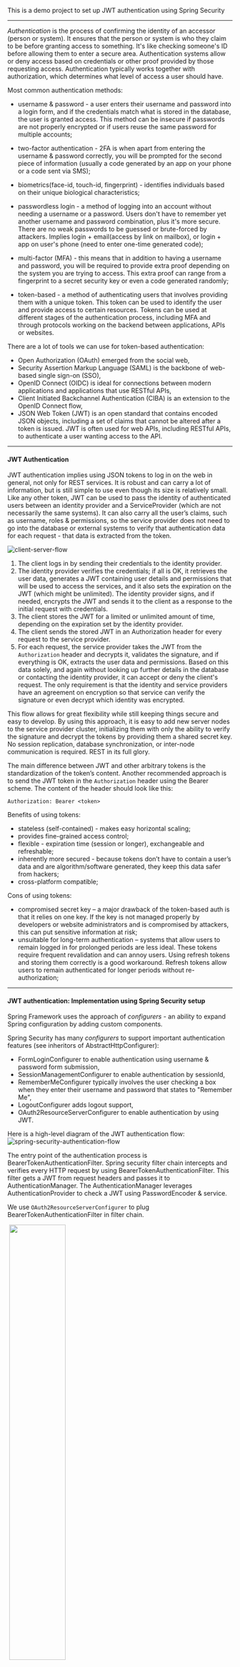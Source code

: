 This is a demo project to set up JWT authentication using Spring Security

-------
_Authentication_ is the process of confirming the identity of an accessor (person or system). It ensures that the person
or system is who they claim to be before granting access to something. It's like checking someone's ID before allowing 
them to enter a secure area. Authentication systems allow or deny access based on credentials or other proof provided by
those requesting access. 
Authentication typically works together with authorization, which determines what level of access a user should have.

Most common authentication methods: 
- username & password - a user enters their username and password into a login form, and if the credentials match what 
is stored in the database, the user is granted access. This method can be insecure if passwords are not properly 
encrypted or if users reuse the same password for multiple accounts;

- two-factor authentication - 2FA is when apart from entering the username & password correctly, you will be prompted 
for the second piece of information (usually a code generated by an app on your phone or a code sent via SMS);

- biometrics(face-id, touch-id, fingerprint) - identifies individuals based on their unique biological characteristics;

- passwordless login - a method of logging into an account without needing a username or a password. Users don't have to
remember yet another username and password combination, plus it's more secure. There are no weak passwords to be guessed
or brute-forced by attackers. Implies login + email(access by link on mailbox), or login + app on user's phone (need to 
enter one-time generated code);

- multi-factor (MFA) - this means that in addition to having a username and password, you will be required to provide 
extra proof depending on the system you are trying to access. This extra proof can range from a fingerprint to a secret 
security key or even a code generated randomly;

- token-based - a method of authenticating users that involves providing them with a unique token. This token can be 
used to identify the user and provide access to certain resources. Tokens can be used at different stages of the 
authentication process, including MFA and through protocols working on the backend between applications, APIs or websites.

There are a lot of tools we can use for token-based authentication: 
- Open Authorization (OAuth) emerged from the social web,
- Security Assertion Markup Language (SAML) is the backbone of web-based single sign-on (SSO), 
- OpenID Connect (OIDC) is ideal for connections between modern applications and applications that use RESTful APIs, 
- Client Initiated Backchannel Authentication (CIBA) is an extension to the OpenID Connect flow,
- JSON Web Token (JWT) is an open standard that contains encoded JSON objects, including a set of claims that cannot be 
altered after a token is issued. JWT is often used for web APIs, including RESTful APIs, to authenticate a user wanting 
access to the API.

-------
#### JWT Authentication

JWT authentication implies using JSON tokens to log in on the web in general, not only for REST services.
It is robust and can carry a lot of information, but is still simple to use even though its size is relatively small. 
Like any other token, JWT can be used to pass the identity of authenticated users between an identity provider and a
ServiceProvider (which are not necessarily the same systems). 
It can also carry all the user’s claims, such as username, roles & permissions, so the service provider does not need to go
into the database or external systems to verify that authentication data for each request - that data is extracted from the token.

![client-server-flow](https://github.com/IhorHorchakov/spring-security-jwt-authentication/blob/master/img/jwt-client-server-flow.png?raw=true)

1) The client logs in by sending their credentials to the identity provider.
2) The identity provider verifies the credentials; if all is OK, it retrieves the user data, generates a JWT containing 
user details and permissions that will be used to access the services, and it also sets the expiration on the JWT 
(which might be unlimited). The identity provider signs, and if needed, encrypts the JWT and sends it to the client as a 
response to the initial request with credentials.
3) The client stores the JWT for a limited or unlimited amount of time, depending on the expiration set by the identity provider.
4) The client sends the stored JWT in an Authorization header for every request to the service provider.
5) For each request, the service provider takes the JWT from the `Authorization` header and decrypts it, 
validates the signature, and if everything is OK, extracts the user data and permissions. Based on this data solely, 
and again without looking up further details in the database or contacting the identity provider, it can accept or deny 
the client's request. The only requirement is that the identity and service providers have an agreement on encryption so 
that service can verify the signature or even decrypt which identity was encrypted.

This flow allows for great flexibility while still keeping things secure and easy to develop. By using this approach, 
it is easy to add new server nodes to the service provider cluster, initializing them with only the ability to 
verify the signature and decrypt the tokens by providing them a shared secret key. No session replication, 
database synchronization, or inter-node communication is required. REST in its full glory.

The main difference between JWT and other arbitrary tokens is the standardization of the token’s content. Another 
recommended approach is to send the JWT token in the `Authorization` header using the Bearer scheme. The content of the 
header should look like this:

`Authorization: Bearer <token>`

Benefits of using tokens: 
- stateless (self-contained) - makes easy horizontal scaling; 
- provides fine-grained access control;
- flexible - expiration time (session or longer), exchangeable and refreshable;
- inherently more secured - because tokens don’t have to contain a user’s data and are algorithm/software generated,
they keep this data safer from hackers;
- cross-platform compatible;

Cons of using tokens: 
- compromised secret key – a major drawback of the token-based auth is that it relies on one key.
If the key is not managed properly by developers or website administrators and is compromised by attackers,
this can put sensitive information at risk;
- unsuitable for long-term authentication – systems that allow users to remain logged in for prolonged periods are less 
ideal. These tokens require frequent revalidation and can annoy users. Using refresh tokens and storing them correctly 
is a good workaround. Refresh tokens allow users to remain authenticated for longer periods without re-authorization;

-------
#### JWT authentication: Implementation using Spring Security setup

Spring Framework uses the approach of _configurers_ - an ability to expand Spring configuration by adding custom components.

Spring Security has many _configurers_ to support important authentication features (see inheritors of AbstractHttpConfigurer):
- FormLoginConfigurer to enable authentication using username & password form submission,
- SessionManagementConfigurer to enable authentication by sessionId,
- RememberMeConfigurer typically involves the user checking a box when they enter their username and password that states to "Remember Me",
- LogoutConfigurer adds logout support,
- OAuth2ResourceServerConfigurer to enable authentication by using JWT.

Here is a high-level diagram of the JWT authentication flow:
![spring-security-authentication-flow](https://github.com/IhorHorchakov/spring-security-jwt-authentication/blob/master/img/spring-security-authentication-flow.png?raw=true)

The entry point of the authentication process is BearerTokenAuthenticationFilter. Spring security filter chain intercepts and verifies every HTTP request by using BearerTokenAuthenticationFilter.
This filter gets a JWT from request headers and passes it to AuthenticationManager. The AuthenticationManager leverages 
AuthenticationProvider to check a JWT using PasswordEncoder & service.

We use `OAuth2ResourceServerConfigurer` to plug BearerTokenAuthenticationFilter in filter chain.

![]() <img src="https://github.com/IhorHorchakov/spring-security-jwt-authentication/blob/master/img/filter-chain.png" width=50%>

#### Login flow

When the login request comes to the application the BearerTokenAuthenticationFilter receives a request and verifies JWT token. 
If JWT is not valid or missing in request headers, the filter creates an anonymous authentication token and passes HTTP request 
to the next filters. Spring Framework matches existing endpoints to a request to find a suitable one. 
Then Spring is looking on SecurityConfig to check which endpoints are accessible without authentication (permitAll method) - 
it is usually one endpoint that is created especially for authentication/login purposes. If everything is right 
a target login method receives an authentication request. Here we use DaoAuthenticationProvider to pass authentication by
username & password taken from the login request.

#### Resource access flow

When some resource is requested the BearerTokenAuthenticationFilter receives a request and verifies JWT token.
If the JWT is wrong or missing, Spring components check the accessibility of requested method by SpringConfig
(permitAll()/authenticated() methods) and reject access if no matched methods found.

If JWT is present, the BearerTokenAuthenticationFilter passes JWT to AuthenticationManager for verification. AuthenticationManager
decodes checks whether it is valid using JwtAuthenticationProvider. If the token is not valid the filter 
returns 401Unauthorized response, otherwise, a target resource gets accessed.

#### AuthenticationManager

![spring-security-authentication-manager](https://github.com/IhorHorchakov/spring-security-jwt-authentication/blob/master/img/spring-security-authentication-manager.png?raw=true)

The BearerTokenAuthenticationFilter uses AuthenticationManager to validate a token. AuthenticationManager goes through each
AuthenticationProvider to verify the incoming token. The token contains user credentials and each AuthenticationProvider
knows how to decode a token, extract and validate user credentials.

The most common implementations of AuthenticationProvider are: 
- DaoAuthenticationProvider supports authentication by username & password (we use it to pass the login),
- JwtAuthenticationProvider supports authentication by JWT (we use it for any request when the user is logged in),
- RememberMeAuthenticationProvider supports authentication by 'remember me' hash number.  

-------
Useful links:

https://www.freecodecamp.org/news/user-authentication-methods-explained/

https://www.pingidentity.com/en/resources/blog/post/ultimate-guide-token-based-authentication.html

https://frontegg.com/blog/authentication

https://www.freecodecamp.org/news/user-authentication-methods-explained/



